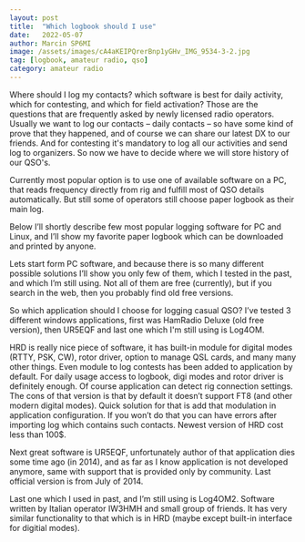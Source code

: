 ```yaml
---
layout: post
title:  "Which logbook should I use"
date:   2022-05-07
author: Marcin SP6MI
image: /assets/images/cA4aKEIPQrerBnp1yGHv_IMG_9534-3-2.jpg
tag: [logbook, amateur radio, qso]
category: amateur radio
---
```

Where should I log my contacts? which software is best for daily activity, which for contesting, and which for field activation?
Those are the questions that are frequently asked by newly licensed radio operators.
Usually we want to log our contacts – daily contacts – so have some kind of prove that they happened, and of course we can share our latest DX to our friends. And for contesting it's mandatory to log all our activities and send log to organizers. So now we have to decide where we will store history of our QSO's.

Currently most popular option is to use one of available software on a PC, that reads frequency directly from rig and fulfill most of QSO details automatically. But still some of operators still choose paper logbook as their main log.

Below I’ll shortly describe few most popular logging software for PC and Linux, and I’ll show my favorite paper logbook which can be downloaded and printed by anyone.

Lets start form PC software, and because there is so many different possible solutions I’ll show you only few of them, which I tested in the past, and which I’m still using. Not all of them are free (currently), but if you search in the web, then you probably find old free versions.

So which application should I choose for logging casual QSO? I’ve tested 3 different windows applications, first was HamRadio Deluxe (old free version), then UR5EQF and last one which I'm still using is Log4OM.

HRD is really nice piece of software, it has built-in module for digital modes (RTTY, PSK, CW), rotor driver, option to manage QSL cards, and many many other things. Even module to log contests has been added to application by default. For daily usage access to logbook, digi modes and rotor driver is definitely enough. Of course application can detect rig connection settings. The cons of that version is that by default it doesn’t support FT8 (and other modern digital modes). Quick solution for that is add that modulation in application configuration. If you won’t do that you can have errors after importing log which contains such contacts. Newest version of HRD cost less than 100$.

Next great software is UR5EQF, unfortunately author of that application dies some time ago (in 2014), and as far as I know application is not developed anymore, same with support that is provided only by community. Last official version is from July of 2014.

Last one which I used in past, and I’m still using is Log4OM2. Software written by Italian operator IW3HMH and small group of friends. It has very similar functionality to that which is in HRD (maybe except built-in interface for digitial modes).
